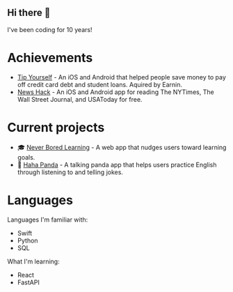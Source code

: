## Hi there 👋

I've been coding for 10 years!

# Achievements 
- [Tip Yourself](https://help.earnin.com/hc/en-us/articles/360041192274-How-does-Tip-Yourself-work) - An iOS and Android that helped people save money to pay off credit card debt and student loans. Aquired by Earnin.
- [News Hack](https://github.com/Lcarvajal-zz/News-Hack) - An iOS and Android app for reading The NYTimes, The Wall Street Journal, and USAToday for free.

# Current projects
- 🎓 [Never Bored Learning](https://github.com/lcarvajal/never-bored-learning) - A web app that nudges users toward learning goals.
- 🐼 [Haha Panda](https://github.com/lcarvajal/joking-panda-ios) - A talking panda app that helps users practice English through listening to and telling jokes.

# Languages

Languages I'm familiar with:
- Swift
- Python
- SQL

What I'm learning:
- React
- FastAPI
